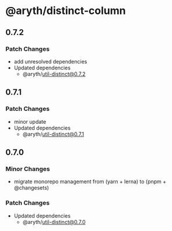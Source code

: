# @aryth/distinct-column

## 0.7.2

### Patch Changes

- add unresolved dependencies
- Updated dependencies
  - @aryth/util-distinct@0.7.2

## 0.7.1

### Patch Changes

- minor update
- Updated dependencies
  - @aryth/util-distinct@0.7.1

## 0.7.0

### Minor Changes

- migrate monorepo management from (yarn + lerna) to (pnpm + @changesets)

### Patch Changes

- Updated dependencies
  - @aryth/util-distinct@0.7.0
